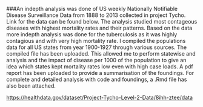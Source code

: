 ###An indepth analysis was done of US weekly Nationally Notifiable Disease Surveillance Data from 1888 to 2013 collected in project Tycho. Link for the data can be found below. The analysis studied most contageous diseases with highest mortality rates and their patterns. Based on the data more indepth analysis was done for the tuberculosis as it was highly contagious and with very high mortality rate. I compiled the populations data for all US states from year 1900-1927 through various sources. The compiled file has been uploaded. This allowed me to perform statewise and analysis and the impact of disease per 1000 of the population to give an idea which states kept mortality rates low even with high case loads. A pdf report has been uploaded to provide a summarisation of the foundings. For complete and detailed analysis with code and foundings, a .Rmd file has also been attached.

https://healthdata.gov/dataset/Project-Tycho-Level-2-Data/8ihh-ztee/data
